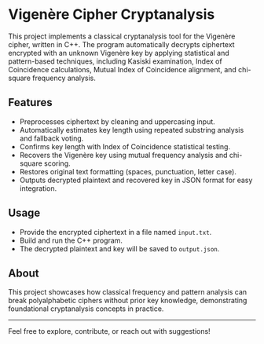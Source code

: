 # Vigenère Cipher Cryptanalysis

This project implements a classical cryptanalysis tool for the Vigenère cipher, written in C++. The program automatically decrypts ciphertext encrypted with an unknown Vigenère key by applying statistical and pattern-based techniques, including Kasiski examination, Index of Coincidence calculations, Mutual Index of Coincidence alignment, and chi-square frequency analysis.

## Features

- Preprocesses ciphertext by cleaning and uppercasing input.
- Automatically estimates key length using repeated substring analysis and fallback voting.
- Confirms key length with Index of Coincidence statistical testing.
- Recovers the Vigenère key using mutual frequency analysis and chi-square scoring.
- Restores original text formatting (spaces, punctuation, letter case).
- Outputs decrypted plaintext and recovered key in JSON format for easy integration.

## Usage

- Provide the encrypted ciphertext in a file named `input.txt`.
- Build and run the C++ program.
- The decrypted plaintext and key will be saved to `output.json`.

## About

This project showcases how classical frequency and pattern analysis can break polyalphabetic ciphers without prior key knowledge, demonstrating foundational cryptanalysis concepts in practice.

---

Feel free to explore, contribute, or reach out with suggestions!

